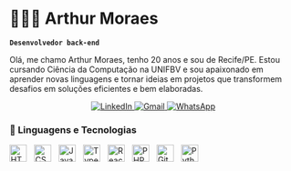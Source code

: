 # 👩🏻‍💻 Arthur Moraes
**`Desenvolvedor back-end`**

Olá, me chamo Arthur Moraes, tenho 20 anos e sou de Recife/PE. Estou cursando Ciência da Computação na UNIFBV e sou apaixonado em aprender novas linguagens e tornar ideias em projetos que transformem desafios em soluções eficientes e bem elaboradas.

<p align="center">
    <!-- LinkedIn -->
    <a href="https://www.linkedin.com/feed/?trk=guest_homepage-basic_google-one-tap-submit">
        <img 
            alt="LinkedIn" 
            title="Conecte-se comigo no LinkedIn" 
            src="https://img.shields.io/badge/LinkedIn-%230077B5?style=for-the-badge&logo=linkedin&logoColor=white"
        />
    </a>
    <!-- Email -->
    <a href="mailto:arthurr.mrss@gmail.com">
        <img 
            alt="Gmail" 
            title="Entre em contato por email" 
            src="https://img.shields.io/badge/Email-%23D44638?style=for-the-badge&logo=gmail&logoColor=white"
        />
    </a>
    <!-- WhatsApp -->
    <a href="https://wa.me/5581991890098" target="_blank">
        <img 
            alt="WhatsApp" 
            title="Fale comigo no WhatsApp" 
            src="https://img.shields.io/badge/WhatsApp-%2325D366?style=for-the-badge&logo=whatsapp&logoColor=white"
        />
    </a>
</p>

### 🤖 Linguagens e Tecnologias

<img 
    align="left" 
    alt="HTML"
    title="HTML" 
    width="30px" 
    style="padding-right: 10px;" 
    src="https://cdn.jsdelivr.net/gh/devicons/devicon@latest/icons/html5/html5-original.svg" 
/>
<img 
    align="left" 
    alt="CSS" 
    title="CSS"
    width="30px" 
    style="padding-right: 10px;" 
    src="https://cdn.jsdelivr.net/gh/devicons/devicon@latest/icons/css3/css3-original.svg" 
/>
<img 
    align="left" 
    alt="JavaScript" 
    title="JavaScript"
    width="30px" 
    style="padding-right: 10px;" 
    src="https://cdn.jsdelivr.net/gh/devicons/devicon@latest/icons/javascript/javascript-original.svg" 
/>
<img 
    align="left" 
    alt="TypeScript"
    title="TypeScript" 
    width="30px" 
    style="padding-right: 10px;" 
    src="https://cdn.jsdelivr.net/gh/devicons/devicon@latest/icons/typescript/typescript-original.svg" 
/>
<img 
    align="left" 
    alt="React"
    title="React" 
    width="30px" 
    style="padding-right: 10px;" 
    src="https://cdn.jsdelivr.net/gh/devicons/devicon@latest/icons/react/react-original.svg" 
/>
<img 
    align="left" 
    alt="PHP" 
    title="PHP"
    width="30px" 
    style="padding-right: 10px;" 
    src="https://cdn.jsdelivr.net/gh/devicons/devicon@latest/icons/php/php-original.svg" 
/>
<img 
    align="left" 
    alt="Git" 
    title="Git"
    width="30px" 
    style="padding-right: 10px;" 
    src="https://cdn.jsdelivr.net/gh/devicons/devicon@latest/icons/git/git-original.svg" 
/>
<img 
    align="left" 
    alt="Python" 
    title="Python"
    width="30px" 
    style="padding-right: 10px;" 
    src="https://cdn.jsdelivr.net/gh/devicons/devicon@latest/icons/python/python-original.svg" 
/>

<br/>
<br/>


